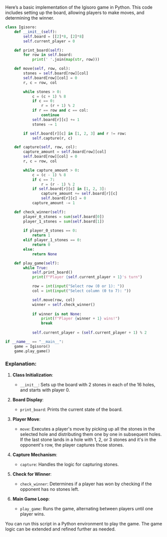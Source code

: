 Here’s a basic implementation of the Igisoro game in Python. This code includes setting up the board, allowing players to make moves, and determining the winner.

```python
class Igisoro:
    def __init__(self):
        self.board = [[2]*8, [2]*8]
        self.current_player = 0

    def print_board(self):
        for row in self.board:
            print(' '.join(map(str, row)))

    def move(self, row, col):
        stones = self.board[row][col]
        self.board[row][col] = 0
        r, c = row, col

        while stones > 0:
            c = (c + 1) % 8
            if c == 0:
                r = (r + 1) % 2
            if r == row and c == col:
                continue
            self.board[r][c] += 1
            stones -= 1

        if self.board[r][c] in [1, 2, 3] and r != row:
            self.capture(r, c)

    def capture(self, row, col):
        capture_amount = self.board[row][col]
        self.board[row][col] = 0
        r, c = row, col

        while capture_amount > 0:
            c = (c - 1) % 8
            if c == 7:
                r = (r - 1) % 2
            if self.board[r][c] in [1, 2, 3]:
                capture_amount += self.board[r][c]
                self.board[r][c] = 0
            capture_amount -= 1

    def check_winner(self):
        player_0_stones = sum(self.board[0])
        player_1_stones = sum(self.board[1])
        
        if player_0_stones == 0:
            return 1
        elif player_1_stones == 0:
            return 0
        else:
            return None

    def play_game(self):
        while True:
            self.print_board()
            print(f"Player {self.current_player + 1}'s turn")

            row = int(input("Select row (0 or 1): "))
            col = int(input("Select column (0 to 7): "))

            self.move(row, col)
            winner = self.check_winner()
            
            if winner is not None:
                print(f"Player {winner + 1} wins!")
                break
            
            self.current_player = (self.current_player + 1) % 2

if __name__ == "__main__":
    game = Igisoro()
    game.play_game()
```

### Explanation:

1. **Class Initialization**:
    - `__init__`: Sets up the board with 2 stones in each of the 16 holes, and starts with player 0.

2. **Board Display**:
    - `print_board`: Prints the current state of the board.

3. **Player Move**:
    - `move`: Executes a player's move by picking up all the stones in the selected hole and distributing them one by one in subsequent holes. If the last stone lands in a hole with 1, 2, or 3 stones and it's in the opponent's row, the player captures those stones.

4. **Capture Mechanism**:
    - `capture`: Handles the logic for capturing stones.

5. **Check for Winner**:
    - `check_winner`: Determines if a player has won by checking if the opponent has no stones left.

6. **Main Game Loop**:
    - `play_game`: Runs the game, alternating between players until one player wins.

You can run this script in a Python environment to play the game. The game logic can be extended and refined further as needed.
